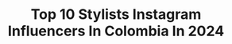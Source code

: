 ---
title: Top 10 Stylists Instagram Influencers In Colombia In 2024
description: >-
  Find top stylists Instagram influencers in Colombia in 2024. Most popular hashtags: #stylist #styling #miami.
platform: Instagram
hits: 26
text_top: Identify the most popular Instagram profiles on inBeat.
text_bottom: Our search engine holds 26 Instagram influencers like this in Colombia for you to collaborate.
profiles:
  - username: "amara.aa"
    fullname: >-
      𝐀𝐦𝐚𝐫𝐚 𝐪𝐮𝐞 𝐥𝐢𝐧𝐝𝐚 | 𝐅𝐚𝐬𝐡𝐢𝐨𝐧 𝐢𝐧𝐬𝐩𝐨 ❤️‍🔥
    bio: >-
      hi bestie❤️‍🔥 stylist | fashion influencer + tips mi vida sin censura podcast 🎙️
    location: "Colombia"
    followers: 4514306
    engagement: 99
    commentsToLikes: 0.005494
    id: ck0vz8l7n7v2d0i19wma34aud
    verified: true
    hashtags: "#grwm"
  - username: "danielastyling"
    fullname: >-
      Daniela Riaño
    bio: >-
      Celebrity stylist | Producer | Fashion journalist Inquiries work@danielastyling.com 📍MIA | COL
    location: "Colombia"
    followers: 36011
    engagement: 94
    commentsToLikes: 0.023043
    id: ck6tte13za3jy0j71bltrxt5e
    verified: false
    hashtags: "#stylist, #danielastyling, #styling, #aimeleondore"
  - username: "paulabaset"
    fullname: >-
      Paula Baset
    bio: >-
      Paula Fernández 📩 pausfdez@hotmail.com Art work @paulabasetart Freelance Photographer @paulabasetfoto Stylist, Art Director 🫶 👩🏼‍🍳 Amateur -
    location: "Colombia"
    followers: 51339
    engagement: 22
    commentsToLikes: 0.004982
    id: ck55nwejy74sj0i11f9rkmvfb
    verified: false
    hashtags: "#outfitpost, #sundayvibes, #lookcasual, #haul"
  - username: "pialdf"
    fullname: >-
      PIA | Fashion • Motherhood
    bio: >-
      ︴MOM IN STYLE ︴ Image Consultant | Stylist Fashion Designer | Producer
    location: "Colombia"
    followers: 11162
    engagement: 412
    commentsToLikes: 0.049627
    id: ck5zycll49mwd0i14hzue059b
    verified: false
    hashtags: "#sempreinsieme, #fivemonthspostpartum"
  - username: "ossy_lion"
    fullname: >-
      O S S
    bio: >-
      Fashion designer. Fashion stylist.
    location: "Colombia"
    followers: 6658
    engagement: 967
    commentsToLikes: 0.031387
    id: ck5qd8roludd50i11r69qsa2n
    verified: false
    hashtags: "#mfbg, #crazybitch, #pride, #currentmood"
  - username: "nataliaolayan"
    fullname: >-
      Natalia Olaya 🧿
    bio: >-
      Brand Ambassador l Model l Fashion stylist “All you need is L♥ve is all you need” Agency @boobootalents Colombian ∞ Miami
    location: "Colombia"
    followers: 3788
    engagement: 630
    commentsToLikes: 0.179773
    id: ck9hc2knvjh290j785cq3jiol
    verified: false
    hashtags: "#lunesdemotivacion, #friday, #felizlunes, #weekend"
  - username: "catalinaramirezm"
    fullname: >-
      catalina ramírez m. 🦉
    bio: >-
      ⇢ Fashion Producer & Stylist ⇢ Colombia
    location: "Colombia"
    followers: 31029
    engagement: 107
    commentsToLikes: 0.027976
    id: ck13c5vunyrmd0i19ndylniml
    verified: false
    hashtags: "#backstage, #styling, #work, #outfit"
  - username: "vaalenntiinoo"
    fullname: >-
      Valentino 🥊
    bio: >-
      Photographer . Fashion Producer . Stylist fut Model & natural Sciences ⚛️ 🔫 CEO @vaalenntino_studios
    location: "Colombia"
    followers: 6074
    engagement: 957
    commentsToLikes: 0.027376
    id: ck5qbroeln2z70i111ufrb1oh
    verified: false
    hashtags: ""
  - username: "andresyepesd"
    fullname: >-
      A N D I E 🥀
    bio: >-
      🧜🏼‍♂️ Stylist - Creative Director - Visual storyteller @burnmag ★ BOG, Col.
    location: "Colombia"
    followers: 26620
    engagement: 458
    commentsToLikes: 0.017710
    id: ck0udx9ezk51k0i19097hm65l
    verified: false
    hashtags: "#reels, #travel, #gay, #editionbyhe"
  - username: "gopetergoblog"
    fullname: >-
      P E T E R  L E E 🧿
    bio: >-
      Fashion & Food Stylist - Art Director | GIRL POWER! |PTY - NYC|
    location: "Colombia"
    followers: 20282
    engagement: 168
    commentsToLikes: 0.100276
    id: ck5zwg95d62o00i14ekcc64ry
    verified: false
    hashtags: "#nyc, #ootd, #giveaway, #happy"
---